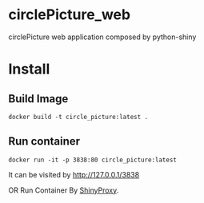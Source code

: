 # circlePicture_web
circlePicture web application composed by python-shiny

# Install 
## Build Image 
```
docker build -t circle_picture:latest .
```
## Run container
```
docker run -it -p 3838:80 circle_picture:latest
```

It can be visited by http://127.0.0.1/3838

OR Run Container By [ShinyProxy](https://github.com/openanalytics/shinyproxy-shiny-for-python-demo).

